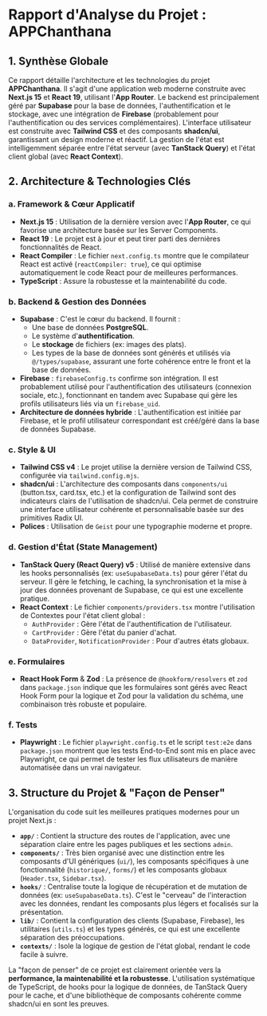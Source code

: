 # Rapport d'Analyse du Projet : APPChanthana

## 1. Synthèse Globale

Ce rapport détaille l'architecture et les technologies du projet **APPChanthana**. Il s'agit d'une application web moderne construite avec **Next.js 15** et **React 19**, utilisant l'**App Router**. Le backend est principalement géré par **Supabase** pour la base de données, l'authentification et le stockage, avec une intégration de **Firebase** (probablement pour l'authentification ou des services complémentaires). L'interface utilisateur est construite avec **Tailwind CSS** et des composants **shadcn/ui**, garantissant un design moderne et réactif. La gestion de l'état est intelligemment séparée entre l'état serveur (avec **TanStack Query**) et l'état client global (avec **React Context**).

## 2. Architecture & Technologies Clés

### a. Framework & Cœur Applicatif
- **Next.js 15** : Utilisation de la dernière version avec l'**App Router**, ce qui favorise une architecture basée sur les Server Components.
- **React 19** : Le projet est à jour et peut tirer parti des dernières fonctionnalités de React.
- **React Compiler** : Le fichier `next.config.ts` montre que le compilateur React est activé (`reactCompiler: true`), ce qui optimise automatiquement le code React pour de meilleures performances.
- **TypeScript** : Assure la robustesse et la maintenabilité du code.

### b. Backend & Gestion des Données
- **Supabase** : C'est le cœur du backend. Il fournit :
    - Une base de données **PostgreSQL**.
    - Le système d'**authentification**.
    - Le **stockage** de fichiers (ex: images des plats).
    - Les types de la base de données sont générés et utilisés via `@/types/supabase`, assurant une forte cohérence entre le front et la base de données.
- **Firebase** : `firebaseConfig.ts` confirme son intégration. Il est probablement utilisé pour l'authentification des utilisateurs (connexion sociale, etc.), fonctionnant en tandem avec Supabase qui gère les profils utilisateurs liés via un `firebase_uid`.
- **Architecture de données hybride** : L'authentification est initiée par Firebase, et le profil utilisateur correspondant est créé/géré dans la base de données Supabase.

### c. Style & UI
- **Tailwind CSS v4** : Le projet utilise la dernière version de Tailwind CSS, configurée via `tailwind.config.mjs`.
- **shadcn/ui** : L'architecture des composants dans `components/ui` (button.tsx, card.tsx, etc.) et la configuration de Tailwind sont des indicateurs clairs de l'utilisation de shadcn/ui. Cela permet de construire une interface utilisateur cohérente et personnalisable basée sur des primitives Radix UI.
- **Polices** : Utilisation de `Geist` pour une typographie moderne et propre.

### d. Gestion d'État (State Management)
- **TanStack Query (React Query) v5** : Utilisé de manière extensive dans les hooks personnalisés (ex: `useSupabaseData.ts`) pour gérer l'état du serveur. Il gère le fetching, le caching, la synchronisation et la mise à jour des données provenant de Supabase, ce qui est une excellente pratique.
- **React Context** : Le fichier `components/providers.tsx` montre l'utilisation de Contextes pour l'état client global :
    - `AuthProvider` : Gère l'état de l'authentification de l'utilisateur.
    - `CartProvider` : Gère l'état du panier d'achat.
    - `DataProvider`, `NotificationProvider` : Pour d'autres états globaux.

### e. Formulaires
- **React Hook Form** & **Zod** : La présence de `@hookform/resolvers` et `zod` dans `package.json` indique que les formulaires sont gérés avec React Hook Form pour la logique et Zod pour la validation du schéma, une combinaison très robuste et populaire.

### f. Tests
- **Playwright** : Le fichier `playwright.config.ts` et le script `test:e2e` dans `package.json` montrent que les tests End-to-End sont mis en place avec Playwright, ce qui permet de tester les flux utilisateurs de manière automatisée dans un vrai navigateur.

## 3. Structure du Projet & "Façon de Penser"

L'organisation du code suit les meilleures pratiques modernes pour un projet Next.js :

- **`app/`** : Contient la structure des routes de l'application, avec une séparation claire entre les pages publiques et les sections `admin`.
- **`components/`** : Très bien organisé avec une distinction entre les composants d'UI génériques (`ui/`), les composants spécifiques à une fonctionnalité (`historique/`, `forms/`) et les composants globaux (`Header.tsx`, `Sidebar.tsx`).
- **`hooks/`** : Centralise toute la logique de récupération et de mutation de données (ex: `useSupabaseData.ts`). C'est le "cerveau" de l'interaction avec les données, rendant les composants plus légers et focalisés sur la présentation.
- **`lib/`** : Contient la configuration des clients (Supabase, Firebase), les utilitaires (`utils.ts`) et les types générés, ce qui est une excellente séparation des préoccupations.
- **`contexts/`** : Isole la logique de gestion de l'état global, rendant le code facile à suivre.

La "façon de penser" de ce projet est clairement orientée vers la **performance, la maintenabilité et la robustesse**. L'utilisation systématique de TypeScript, de hooks pour la logique de données, de TanStack Query pour le cache, et d'une bibliothèque de composants cohérente comme shadcn/ui en sont les preuves.
